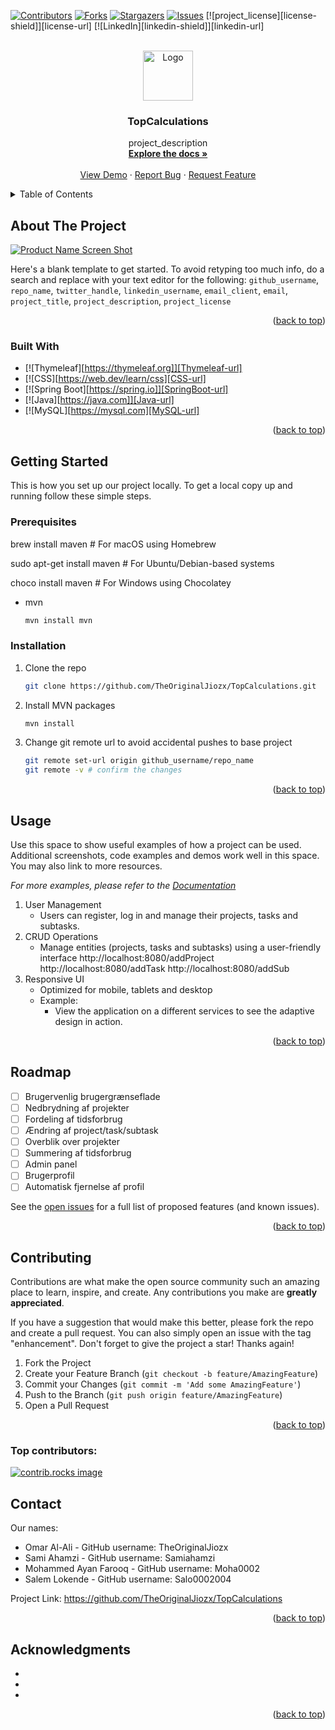 [![Contributors][contributors-shield]][contributors-url]
[![Forks][forks-shield]][forks-url]
[![Stargazers][stars-shield]][stars-url]
[![Issues][issues-shield]][issues-url]
[![project_license][license-shield]][license-url]
[![LinkedIn][linkedin-shield]][linkedin-url]



<!-- PROJECT LOGO -->
<br />
<div align="center">
  <a href="https://github.com/github_username/repo_name">
    <img src="images/logo.png" alt="Logo" width="80" height="80">
  </a>

<h3 align="center">TopCalculations</h3>

  <p align="center">
    project_description
    <br />
    <a href="https://github.com/TheOriginalJiozx/TopCalculations"><strong>Explore the docs »</strong></a>
    <br />
    <br />
    <a href="https://github.com/TheOriginalJiozx/TopCalculations">View Demo</a>
    ·
    <a href="https://github.com/github_username/repo_name/issues/new?labels=bug&template=bug-report---.md">Report Bug</a>
    ·
    <a href="https://github.com/github_username/repo_name/issues/new?labels=enhancement&template=feature-request---.md">Request Feature</a>
  </p>
</div>



<!-- TABLE OF CONTENTS -->
<details>
  <summary>Table of Contents</summary>
  <ol>
    <li>
      <a href="#about-the-project">About The Project</a>
      <ul>
        <li><a href="#built-with">Built With</a></li>
      </ul>
    </li>
    <li>
      <a href="#getting-started">Getting Started</a>
      <ul>
        <li><a href="#prerequisites">Prerequisites</a></li>
        <li><a href="#installation">Installation</a></li>
      </ul>
    </li>
    <li><a href="#usage">Usage</a></li>
    <li><a href="#roadmap">Roadmap</a></li>
    <li><a href="#contributing">Contributing</a></li>
    <li><a href="#license">License</a></li>
    <li><a href="#contact">Contact</a></li>
    <li><a href="#acknowledgments">Acknowledgments</a></li>
  </ol>
</details>



<!-- ABOUT THE PROJECT -->
## About The Project

[![Product Name Screen Shot][product-screenshot]](https://example.com)

Here's a blank template to get started. To avoid retyping too much info, do a search and replace with your text editor for the following: `github_username`, `repo_name`, `twitter_handle`, `linkedin_username`, `email_client`, `email`, `project_title`, `project_description`, `project_license`

<p align="right">(<a href="#readme-top">back to top</a>)</p>



### Built With

* [![Thymeleaf][https://thymeleaf.org]][Thymeleaf-url]
* [![CSS][https://web.dev/learn/css][CSS-url]
* [![Spring Boot][https://spring.io]][SpringBoot-url]
* [![Java][https://java.com]][Java-url]
* [![MySQL][https://mysql.com][MySQL-url]

<p align="right">(<a href="#readme-top">back to top</a>)</p>



<!-- GETTING STARTED -->
## Getting Started

This is how you set up our project locally.
To get a local copy up and running follow these simple steps.

### Prerequisites

brew install maven       # For macOS using Homebrew

sudo apt-get install maven  # For Ubuntu/Debian-based systems

choco install maven      # For Windows using Chocolatey

* mvn
  ```sh
  mvn install mvn
  ```

### Installation

1. Clone the repo
   ```sh
   git clone https://github.com/TheOriginalJiozx/TopCalculations.git
   ```
2. Install MVN packages
   ```sh
   mvn install
   ```
3. Change git remote url to avoid accidental pushes to base project
   ```sh
   git remote set-url origin github_username/repo_name
   git remote -v # confirm the changes
   ```

<p align="right">(<a href="#readme-top">back to top</a>)</p>



<!-- USAGE EXAMPLES -->
## Usage

Use this space to show useful examples of how a project can be used. Additional screenshots, code examples and demos work well in this space. You may also link to more resources.

_For more examples, please refer to the [Documentation](https://example.com)_

1. User Management
   * Users can register, log in and manage their projects, tasks and subtasks.
2. CRUD Operations
   * Manage entities (projects, tasks and subtasks) using a user-friendly interface
     http://localhost:8080/addProject
     http://localhost:8080/addTask
     http://localhost:8080/addSub
3. Responsive UI
   * Optimized for mobile, tablets and desktop
   * Example:
     * View the application on a different services to see the adaptive design in action.

     
<p align="right">(<a href="#readme-top">back to top</a>)</p>



<!-- ROADMAP -->
## Roadmap

- [ ] Brugervenlig brugergrænseflade
- [ ] Nedbrydning af projekter
- [ ] Fordeling af tidsforbrug
- [ ] Ændring af project/task/subtask
- [ ] Overblik over projekter
- [ ] Summering af tidsforbrug
- [ ] Admin panel
- [ ] Brugerprofil
- [ ] Automatisk fjernelse af profil

See the [open issues](https://github.com/TheOriginalJiozx/TopCalculations/issues?q=is%3Aopen+is%3Aissue) for a full list of proposed features (and known issues).

<p align="right">(<a href="#readme-top">back to top</a>)</p>



<!-- CONTRIBUTING -->
## Contributing

Contributions are what make the open source community such an amazing place to learn, inspire, and create. Any contributions you make are **greatly appreciated**.

If you have a suggestion that would make this better, please fork the repo and create a pull request. You can also simply open an issue with the tag "enhancement".
Don't forget to give the project a star! Thanks again!

1. Fork the Project
2. Create your Feature Branch (`git checkout -b feature/AmazingFeature`)
3. Commit your Changes (`git commit -m 'Add some AmazingFeature'`)
4. Push to the Branch (`git push origin feature/AmazingFeature`)
5. Open a Pull Request

<p align="right">(<a href="#readme-top">back to top</a>)</p>

### Top contributors:

<a href="https://github.com/TheOriginalJiozx/TopCalculations/graphs/contributors">
  <img src="https://contrib.rocks/image?repo=TheOriginalJiozx/TopCalculations" alt="contrib.rocks image" />
</a>



<!-- CONTACT -->
## Contact

Our names:
* Omar Al-Ali - GitHub username: TheOriginalJiozx
* Sami Ahamzi - GitHub username: Samiahamzi
* Mohammed Ayan Farooq - GitHub username: Moha0002
* Salem Lokende - GitHub username: Salo0002004

Project Link: https://github.com/TheOriginalJiozx/TopCalculations

<p align="right">(<a href="#readme-top">back to top</a>)</p>



<!-- ACKNOWLEDGMENTS -->
## Acknowledgments

* []()
* []()
* []()

<p align="right">(<a href="#readme-top">back to top</a>)</p>



<!-- MARKDOWN LINKS & IMAGES -->
<!-- https://www.markdownguide.org/basic-syntax/#reference-style-links -->
[contributors-shield]: https://img.shields.io/github/contributors/github_username/repo_name.svg?style=for-the-badge
[contributors-url]: https://github.com/github_username/repo_name/graphs/contributors
[forks-shield]: https://img.shields.io/github/forks/github_username/repo_name.svg?style=for-the-badge
[forks-url]: https://github.com/github_username/repo_name/network/members
[stars-shield]: https://img.shields.io/github/stars/github_username/repo_name.svg?style=for-the-badge
[stars-url]: https://github.com/github_username/repo_name/stargazers
[issues-shield]: https://img.shields.io/github/issues/github_username/repo_name.svg?style=for-the-badge
[issues-url]: https://github.com/github_username/repo_name/issues
[product-screenshot]: images/screenshot.png
[Java]: https://img.shields.io/badge/Java-ED8B00?style=for-the-badge&logo=openjdk&logoColor=white
[Java-url]: https://java.com/
[Spring Boot]: https://img.shields.io/badge/SpringBoot-6DB33F?style=flat-square&logo=Spring&logoColor=white
[Spring Boot-url]: https://spring.io/
[CSS]: https://img.shields.io/badge/CSS3-1572B6?style=for-the-badge&logo=css3&logoColor=white
[CSS-url]: https://web.dev/learn/css
[MySQL]: https://img.shields.io/badge/MySQL-4479A1?style=for-the-badge&logo=mysql&logoColor=white
[MySQL-url]: https://mysql.com/
[Thymeleaf]:
[Thymeleaf-url]:

[Next.js]: https://img.shields.io/badge/next.js-000000?style=for-the-badge&logo=nextdotjs&logoColor=white
[Next-url]: https://nextjs.org/
[React.js]: https://img.shields.io/badge/React-20232A?style=for-the-badge&logo=react&logoColor=61DAFB
[React-url]: https://reactjs.org/
[Vue.js]: https://img.shields.io/badge/Vue.js-35495E?style=for-the-badge&logo=vuedotjs&logoColor=4FC08D
[Vue-url]: https://vuejs.org/
[Angular.io]: https://img.shields.io/badge/Angular-DD0031?style=for-the-badge&logo=angular&logoColor=white
[Angular-url]: https://angular.io/
[Svelte.dev]: https://img.shields.io/badge/Svelte-4A4A55?style=for-the-badge&logo=svelte&logoColor=FF3E00
[Svelte-url]: https://svelte.dev/
[Laravel.com]: https://img.shields.io/badge/Laravel-FF2D20?style=for-the-badge&logo=laravel&logoColor=white
[Laravel-url]: https://laravel.com
[Bootstrap.com]: https://img.shields.io/badge/Bootstrap-563D7C?style=for-the-badge&logo=bootstrap&logoColor=white
[Bootstrap-url]: https://getbootstrap.com
[JQuery.com]: https://img.shields.io/badge/jQuery-0769AD?style=for-the-badge&logo=jquery&logoColor=white
[JQuery-url]: https://jquery.com 

